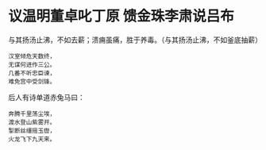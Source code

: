# 议温明董卓叱丁原 馈金珠李肃说吕布 

与其扬汤止沸，不如去薪；溃痈虽痛，胜于养毒。（与其扬汤止沸，不如釜底抽薪）

```
汉室倾危天数终，
无谋何进作三公。
几番不听忠臣谏，
难免宫中受剑锋。
```
后人有诗单道赤兔马曰： 
```
奔腾千里荡尘埃，
渡水登山紫雾开。 
掣断丝缰摇玉辔，
火龙飞下九天来。
```
